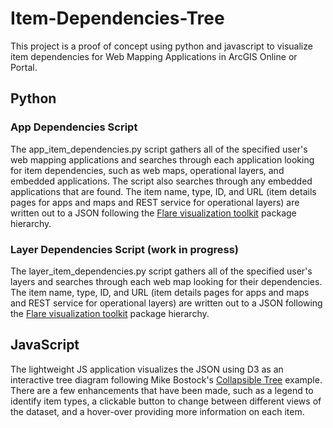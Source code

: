 # Item-Dependencies-Tree

This project is a proof of concept using python and javascript to visualize item dependencies for Web Mapping Applications in ArcGIS Online or Portal.

## Python

### App Dependencies Script

The app_item_dependencies.py script gathers all of the specified user's web mapping applications and searches through each application looking for item dependencies, such as web maps, operational layers, and embedded applications. The script also searches through any embedded applications that are found. The item name, type, ID, and URL (item details pages for apps and maps and REST service for operational layers) are written out to a JSON following the [Flare visualization toolkit](https://flare.prefuse.org/) package hierarchy.

### Layer Dependencies Script (work in progress)

The layer_item_dependencies.py script gathers all of the specified user's layers and searches through each web map looking for their dependencies. The item name, type, ID, and URL (item details pages for apps and maps and REST service for operational layers) are written out to a JSON following the [Flare visualization toolkit](https://flare.prefuse.org/) package hierarchy. 

## JavaScript

The lightweight JS application visualizes the JSON using D3 as an interactive tree diagram following Mike Bostock's [Collapsible Tree](https://observablehq.com/@d3/collapsible-tree) example. There are a few enhancements that have been made, such as a legend to identify item types, a clickable button to change between different views of the dataset, and a hover-over providing more information on each item.
